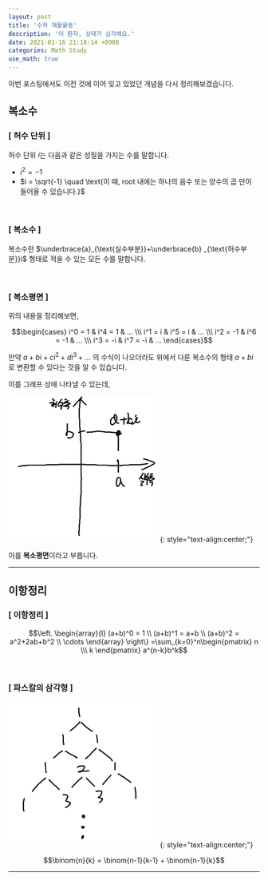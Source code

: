 ```yaml
---
layout: post
title: '수학 재활활동'
description: '이 환자, 상태가 심각해요.'
date: 2021-01-16 21:18:14 +0900
categories: Math Study
use_math: true
---
```

이번 포스팅에서도 이전 것에 이어 잊고 있었던 개념을 다시 정리해보겠습니다.

## 복소수

### [ 허수 단위 ]

허수 단위 $i$는 다음과 같은 성질을 가지는 수를 말합니다.
- $i^2=-1$
- $i = \sqrt{-1} \quad \text{이 때, root 내에는 하나의 음수 또는 양수의 곱 만이 들어올 수 있습니다.}$

<br>

### [ 복소수 ]

복소수란 $\underbrace{a}_{\text{실수부분}}+\underbrace{b} _{\text{허수부분}}i$ 형태로 적을 수 있는 모든 수를 말합니다.

<br>

### [ 복소평면 ]

위의 내용을 정리해보면,

$$\begin{cases} i^0 = 1 & i^4 = 1 & ... \\\ i^1 = i & i^5 = i & ... \\\ i^2 = -1 & i^6 = -1 & ... \\\ i^3 = -i & i^7 = -i & ... \end{cases}$$

만약 $a+bi+ci^2+di^3+...$ 의 수식이 나오더라도 위에서 다룬 복소수의 형태 $a+bi$ 로 변환할 수 있다는 것을 알 수 있습니다.

이를 그래프 상에 나타낼 수 있는데,

<img src="/assets/imgs/post_34/그림1.png" width=300 alt="그림1">
{: style="text-align:center;"}

이를 **복소평면**이라고 부릅니다.

---

## 이항정리

### [ 이항정리 ]

$$\left.
\begin{array}{l}
(a+b)^0 = 1 \\
(a+b)^1 = a+b \\
(a+b)^2 = a^2+2ab+b^2 \\
\cdots
\end{array}
\right\}
=\sum_{k=0}^n\begin{pmatrix} n \\\ k \end{pmatrix} a^{n-k}b^k$$

<br>

### [ 파스칼의 삼각형 ]

<img src="/assets/imgs/post_34/그림2.png" width=300 alt="그림2">
{: style="text-align:center;"}

$$\binom{n}{k} = \binom{n-1}{k-1} + \binom{n-1}{k}$$

---

